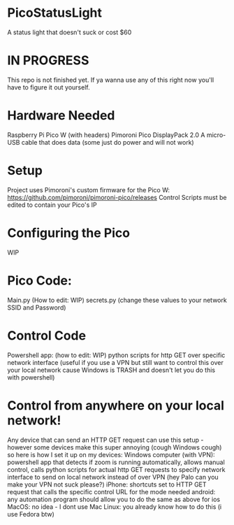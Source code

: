 # PicoStatusLight
A status light that doesn't suck or cost $60

# IN PROGRESS
This repo is not finished yet. If ya wanna use any of this right now you'll have to figure it out yourself.

# Hardware Needed
Raspberry Pi Pico W (with headers)
Pimoroni Pico DisplayPack 2.0 
A micro-USB cable that does data (some just do power and will not work)

# Setup
Project uses Pimoroni's custom firmware for the Pico W: https://github.com/pimoroni/pimoroni-pico/releases
Control Scripts must be edited to contain your Pico's IP 

# Configuring the Pico
WIP

# Pico Code:
Main.py (How to edit: WIP)
secrets.py (change these values to your network SSID and Password) 

# Control Code
Powershell app: (how to edit: WIP)
python scripts for http GET over specific network interface (useful if you use a VPN but still want to control this over your local network cause Windows is TRASH and doesn't let you do this with powershell) 


# Control from anywhere on your local network!
Any device that can send an HTTP GET request can use this setup - however some devices make this super annoying (cough Windows cough) so here is how I set it up on my devices:
Windows computer (with VPN): powershell app that detects if zoom is running automatically, allows manual control, calls python scripts for actual http GET requests to specify network interface to send on local network instead of over VPN (hey Palo can you make your VPN not suck please?)
iPhone: shortcuts set to HTTP GET request that calls the specific control URL for the mode needed
android: any automation program should allow you to do the same as above for ios
MacOS: no idea - I dont use Mac
Linux: you already know how to do this (i use Fedora btw) 
